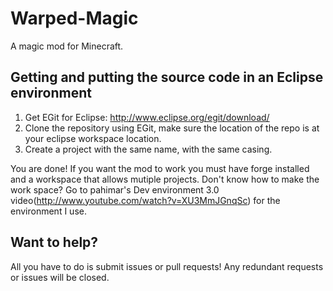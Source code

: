 Warped-Magic
============

A magic mod for Minecraft.

Getting and putting the source code in an Eclipse environment
------------
1. Get EGit for Eclipse: http://www.eclipse.org/egit/download/
2. Clone the repository using EGit, make sure the location of the repo is at your eclipse workspace location.
3. Create a project with the same name, with the same casing.

You are done!
If you want the mod to work you must have forge installed and a workspace that allows mutiple projects. Don't know how to make the work space? Go to pahimar's Dev environment 3.0 video(http://www.youtube.com/watch?v=XU3MmJGnqSc) for the environment I use.

Want to help?
------------
All you have to do is submit issues or pull requests! Any redundant requests or issues will be closed.